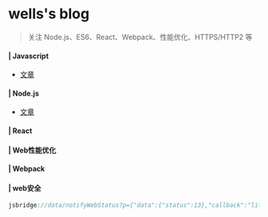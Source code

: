 # wells's blog
> 关注 Node.js、ES6、React、Webpack、性能优化、HTTPS/HTTP2 等

#### | Javascript
* [文章](https://github.com/wellstang/blog/issues)

#### | Node.js
* [文章](https://github.com/wellstang/blog/issues)

#### | React

#### | Web性能优化

#### | Webpack

#### | web安全



``` javascript
jsbridge://data/notifyWebStatus?p={"data":{"status":13},"callback":"liteJsBridgE_88888"}
```
